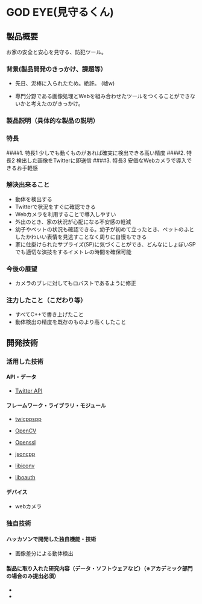 # GOD EYE(見守るくん)
## 製品概要
お家の安全と安心を見守る、防犯ツール。
### 背景(製品開発のきっかけ、課題等）
* 先日、泥棒に入られたため。絶許。                                             (嘘w)





* 専門分野である画像処理とWebを組み合わせたツールをつくることができないかと考えたのがきっかけ。

### 製品説明（具体的な製品の説明）
### 特長
####1. 特長1 少しでも動くものがあれば確実に検出できる高い精度
####2. 特長2 検出した画像をTwitterに即送信
####3. 特長3 安価なWebカメラで導入できるお手軽感

### 解決出来ること
* 動体を検出する
* Twitterで状況をすぐに確認できる
* Webカメラを利用することで導入しやすい
* 外出のとき、家の状況が心配になる不安感の軽減
* 幼子やペットの状況も確認できる。幼子が初めて立ったとき、ペットのふとしたかわいい表情を見逃すことなく周りに自慢もできる
* 家に仕掛けられたサプライズ(SP)に気づくことができ、どんなにしょぼいSPでも適切な演技をするイメトレの時間を確保可能

### 今後の展望
* カメラのブレに対してもロバストであるように修正

### 注力したこと（こだわり等）
* すべてC++で書き上げたこと
* 動体検出の精度を既存のものより高くしたこと

## 開発技術
### 活用した技術
#### API・データ
* [Twitter API](https://dev.twitter.com) 
 

#### フレームワーク・ライブラリ・モジュール

* [twicppspp](https://github.com/KazuSoap/twicppspp.git) 

* [OpenCV](opencv.org)

* [Openssl](https://www.openssl.org)

* [jsoncpp](https://github.com/open-source-parsers/jsoncpp)

* [libiconv](https://www.gnu.org/software/libiconv/)

* [liboauth](https://github.com/x42/liboauth)
#### デバイス
* webカメラ


### 独自技術
#### ハッカソンで開発した独自機能・技術
* 画像差分による動体検出

#### 製品に取り入れた研究内容（データ・ソフトウェアなど）（※アカデミック部門の場合のみ提出必須）
* 
* 
